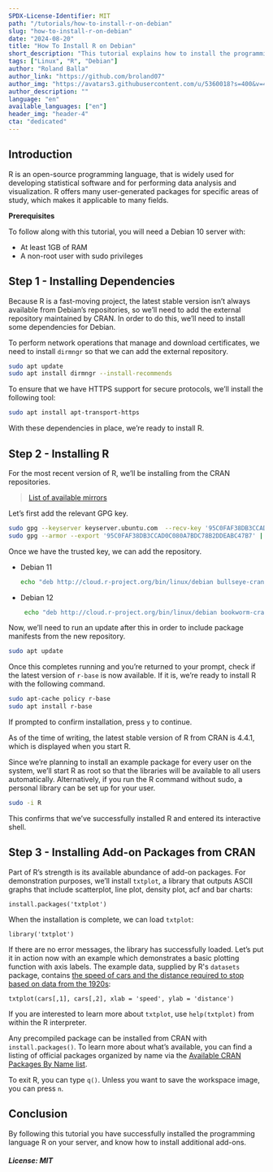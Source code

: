 ```yaml
---
SPDX-License-Identifier: MIT
path: "/tutorials/how-to-install-r-on-debian"
slug: "how-to-install-r-on-debian"
date: "2024-08-20"
title: "How To Install R on Debian"
short_description: "This tutorial explains how to install the programming language R on Debian"
tags: ["Linux", "R", "Debian"]
author: "Roland Balla"
author_link: "https://github.com/broland07"
author_img: "https://avatars3.githubusercontent.com/u/5360018?s=400&v=4"
author_description: ""
language: "en"
available_languages: ["en"]
header_img: "header-4"
cta: "dedicated"
---
```


## Introduction

R is an open-source programming language, that is widely used for developing statistical software and for performing data analysis and visualization. R offers many user-generated packages for specific areas of study, which makes it applicable to many fields.

**Prerequisites**

To follow along with this tutorial, you will need a Debian 10 server with:

* At least 1GB of RAM
* A non-root user with sudo privileges

## Step 1 - Installing Dependencies

Because R is a fast-moving project, the latest stable version isn’t always available from Debian’s repositories, so we’ll need to add the external repository maintained by CRAN. In order to do this, we’ll need to install some dependencies for Debian.

To perform network operations that manage and download certificates, we need to install `dirmngr` so that we can add the external repository.

```bash
sudo apt update
sudo apt install dirmngr --install-recommends
```

To ensure that we have HTTPS support for secure protocols, we’ll install the following tool:

```bash
sudo apt install apt-transport-https
```

With these dependencies in place, we’re ready to install R.

## Step 2 - Installing R

For the most recent version of R, we’ll be installing from the CRAN repositories.

> [List of available mirrors](https://cran.r-project.org/mirrors.html)

Let’s first add the relevant GPG key.

```bash
sudo gpg --keyserver keyserver.ubuntu.com  --recv-key '95C0FAF38DB3CCAD0C080A7BDC78B2DDEABC47B7'
sudo gpg --armor --export '95C0FAF38DB3CCAD0C080A7BDC78B2DDEABC47B7' | sudo tee /etc/apt/trusted.gpg.d/cran_debian_key.asc
```

Once we have the trusted key, we can add the repository.

* Debian 11
  ```bash
  echo "deb http://cloud.r-project.org/bin/linux/debian bullseye-cran40/" | sudo tee -a /etc/apt/sources.list
  ```

* Debian 12
  ```bash
   echo "deb http://cloud.r-project.org/bin/linux/debian bookworm-cran40/" | sudo tee -a /etc/apt/sources.list
  ```

Now, we’ll need to run an update after this in order to include package manifests from the new repository.

```bash
sudo apt update
```

Once this completes running and you’re returned to your prompt, check if the latest version of `r-base` is now available. If it is, we’re ready to install R with the following command.

```bash
sudo apt-cache policy r-base
sudo apt install r-base
```

If prompted to confirm installation, press `y` to continue.

As of the time of writing, the latest stable version of R from CRAN is 4.4.1, which is displayed when you start R.

Since we’re planning to install an example package for every user on the system, we’ll start R as root so that the libraries will be available to all users automatically. Alternatively, if you run the R command without sudo, a personal library can be set up for your user.

```bash
sudo -i R
```

This confirms that we’ve successfully installed R and entered its interactive shell.

## Step 3 - Installing Add-on Packages from CRAN

Part of R’s strength is its available abundance of add-on packages. For demonstration purposes, we’ll install `txtplot`, a library that outputs ASCII graphs that include scatterplot, line plot, density plot, acf and bar charts:

```
install.packages('txtplot')
```

When the installation is complete, we can load `txtplot`:
```
library('txtplot')
```

If there are no error messages, the library has successfully loaded. Let’s put it in action now with an example which demonstrates a basic plotting function with axis labels. The example data, supplied by R's `datasets` package, contains [the speed of cars and the distance required to stop based on data from the 1920s](https://stat.ethz.ch/R-manual/R-devel/library/datasets/html/cars.html):

```
txtplot(cars[,1], cars[,2], xlab = 'speed', ylab = 'distance')
```

If you are interested to learn more about `txtplot`, use `help(txtplot)` from within the R interpreter.

Any precompiled package can be installed from CRAN with `install.packages()`. To learn more about what’s available, you can find a listing of official packages organized by name via the [Available CRAN Packages By Name list](https://cran.r-project.org/web/packages/available_packages_by_name.html).

To exit R, you can type `q()`. Unless you want to save the workspace image, you can press `n`.

## Conclusion

By following this tutorial you have successfully installed the programming language R on your server, and know how to install additional add-ons.

##### License: MIT

<!---

Contributors's Certificate of Origin

By making a contribution to this project, I certify that:

(a) The contribution was created in whole or in part by me and I have
    the right to submit it under the license indicated in the file; or

(b) The contribution is based upon previous work that, to the best of my
    knowledge, is covered under an appropriate license and I have the
    right under that license to submit that work with modifications,
    whether created in whole or in part by me, under the same license
    (unless I am permitted to submit under a different license), as
    indicated in the file; or

(c) The contribution was provided directly to me by some other person
    who certified (a), (b) or (c) and I have not modified it.

(d) I understand and agree that this project and the contribution are
    public and that a record of the contribution (including all personal
    information I submit with it, including my sign-off) is maintained
    indefinitely and may be redistributed consistent with this project
    or the license(s) involved.

Signed-off-by: Roland Balla <balla.roland96@gmail.com>

-->
